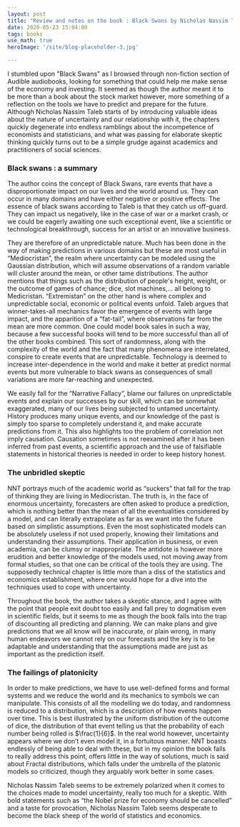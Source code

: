 ```yaml
---
layout: post
title: "Review and notes on the book : Black Swans by Nicholas Nassim Taleb"
date: 2020-05-23 15:04:00
tags: books
use_math: true
heroImage: '/site/blog-placeholder-3.jpg'

---
```


I stumbled upon "Black Swans" as I browsed through non-fiction section of Audible audiobooks, looking for something that could help me make sense of the economy and investing. It seemed as though the author meant it to be more than a book about the stock market however, more something of a reflection on the tools we have to predict and prepare for the future. 
Although Nicholas Nassim Taleb starts of by introducing valuable ideas about the nature of uncertainty and our relationship with it, the chapters quickly degenerate into endless ramblings about the incompetence of economists and statisticians, and what was passing for elaborate skeptic thinking quickly turns out to be a simple grudge against academics and practitioners of social sciences.

### Black swans : a summary

The author coins the concept of Black Swans, rare events that have a disproportionate impact on our lives and the world around us. They can occur in many domains and have either negative or positive effects. The essence of black swans according to Taleb is that they catch us off-guard. They can impact us negatively, like in the case of war or a market crash, or we could be eagerly awaiting one such exceptional event, like a scientific or technological breakthrough, success for an artist or an innovative business.

They are therefore of an unpredictable nature. Much has been done in the way of making predictions in various domains but these are most useful in “Mediocristan”, the realm where uncertainty can be modeled using the Gaussian distribution, which will assume observations of a random variable will cluster around the mean, or other tame distributions. The author mentions that things such as the distribution of people's height, weight, or the outcome of games of chance; dice, slot machines,... all belong to Medicristan. “Extremistan” on the other hand is where complex and unpredictable social, economic or political events unfold. Taleb argues that winner-takes-all mechanics favor the emergence of events with large impact, and the apparition of a “fat-tail”, where observations far from the mean are more common. One could model book sales in such a way, because a few successful books will tend to be more successful than all of the other books combined. This sort of randomness, along with the complexity of the world and the fact that many phenomena are interrelated, conspire to create events that are unpredictable. Technology is deemed to increase inter-dependence in the world and make it better at predict normal events but more vulnerable to black swans as consequences of small variations are more far-reaching and unexpected.

We easily fall for the “Narrative Fallacy”, blame our failures on unpredictable events and explain our successes by our skill, which can be somewhat exaggerated, many of our lives being subjected to untamed uncertainty. History produces many unique events, and our knowledge of the past is simply too sparse to completely understand it, and make accurate predictions from it. This also highlights too the problem of correlation not imply causation. Causation sometimes is not reexamined after it has been inferred from past events, a scientific approach and the use of falsifiable statements in historical theories is needed in order to keep history honest. 

### The unbridled skeptic 

NNT portrays much of the academic world as “suckers” that fall for the trap of thinking they are living in Mediocristan. The truth is, in the face of enormous uncertainty, forecasters are often asked to produce a prediction, which is nothing better than the mean of all the eventualities considered by a model, and can literally extrapolate as far as we want into the future based on simplistic assumptions. Even the most sophisticated models can be absolutely useless if not used properly, knowing their limitations and understanding their assumptions. Their application in business, or even academia, can be clumsy or inappropriate. The antidote is however more erudition and better knowledge of the models used, not moving away from formal studies, so that one can be critical of the tools they are using. The supposedly technical chapter is little more than a diss of the statistics and economics establishment, where one would hope for a dive into the techniques used to cope with uncertainty.

Throughout the book, the author takes a skeptic stance, and I agree with the point that people exit doubt too easily and fall prey to dogmatism even in scientific fields, but it seems to me as though the book falls into the trap of discounting all predicting and planning. We can make plans and give predictions that we all know will be inaccurate, or plain wrong, in many human endeavors we cannot rely on our forecasts and the key is to be adaptable and understanding that the assumptions made are just as important as the prediction itself. 

### The failings of platonicity 

In order to make predictions, we have to use well-defined forms and formal systems and we reduce the world and its mechanics to symbols we can manipulate. This consists of all the modelling we do today, and randomness is reduced to a distribution, which is a description of how events happen over time. This is best illustrated by the uniform distribution of the outcome of dice, the distribution of that event telling us that the probability of each number being rolled is $\frac{1}{6}$. In the real world however, uncertainty appears where we don’t even model it, in a fortuitous manner. NNT boasts endlessly of being able to deal with these, but in my opinion the book fails to really address this point, offers little in the way of solutions, much is said about Fractal distributions, which falls under the umbrella of the platonic models so criticized, though they arguably work better in some cases.

Nicholas Nassim Taleb seems to be extremely polarized when it comes to the choices made to model uncertainty, really too much for a skeptic. With bold statements such as “the Nobel prize for economy should be cancelled” and a taste for provocation, Nicholas Nassim Taleb seems desperate to become the black sheep of the world of statistics and economics. 

